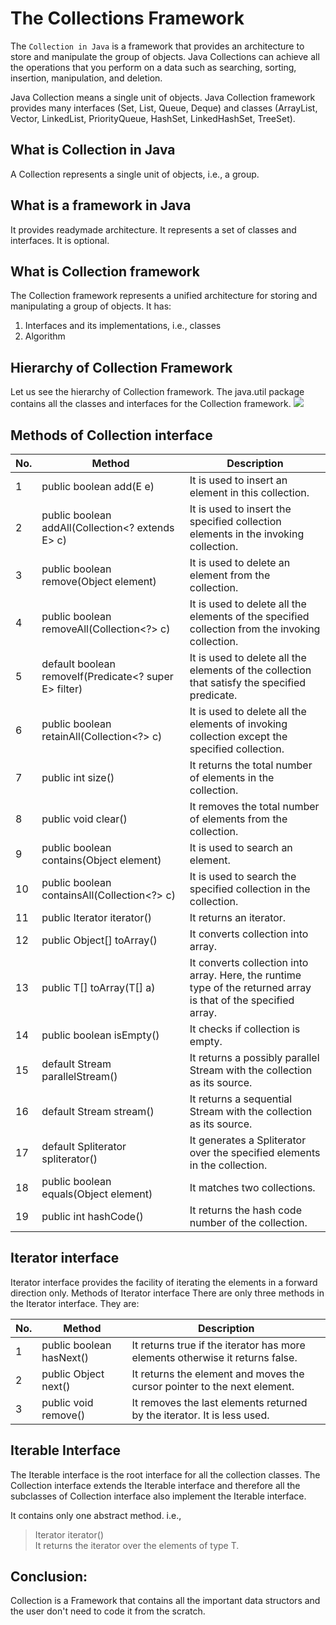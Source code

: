 # The Collections Framework
The `Collection in Java` is a framework that provides an architecture to store and manipulate the group of objects.
Java Collections can achieve all the operations that you perform on a data such as searching, sorting, insertion, manipulation, and deletion.

Java Collection means a single unit of objects. Java Collection framework provides many interfaces (Set, List, Queue, Deque) and classes (ArrayList, Vector, LinkedList, PriorityQueue, HashSet, LinkedHashSet, TreeSet).

## What is Collection in Java
A Collection represents a single unit of objects, i.e., a group.

## What is a framework in Java
It provides readymade architecture.
It represents a set of classes and interfaces.
It is optional.
## What is Collection framework
The Collection framework represents a unified architecture for storing and manipulating a group of objects. It has:

1. Interfaces and its implementations, i.e., classes
2. Algorithm

## Hierarchy of Collection Framework
Let us see the hierarchy of Collection framework. The java.util package contains all the classes and interfaces for the Collection framework.
![](https://static.javatpoint.com/images/java-collection-hierarchy.png)

## Methods of Collection interface


|No.|	Method	|Description|
|----|-------|---------|
|1	|public boolean add(E e)|	It is used to insert an element in this collection.|
|2	|public boolean addAll(Collection<? extends E> c)|	It is used to insert the specified collection elements in the invoking collection.|
|3	|public boolean remove(Object element)|	It is used to delete an element from the collection.|
|4	|public boolean removeAll(Collection<?> c)|	It is used to delete all the elements of the specified collection from the invoking collection.|
|5	|default boolean removeIf(Predicate<? super E> filter)|	It is used to delete all the elements of the collection that satisfy the specified predicate.|
|6	|public boolean retainAll(Collection<?> c)|	It is used to delete all the elements of invoking collection except the specified collection.|
|7	|public int size()|	It returns the total number of elements in the collection.|
|8	|public void clear()|	It removes the total number of elements from the collection.|
|9	|public boolean contains(Object element)|	It is used to search an element.|
|10	|public boolean containsAll(Collection<?> c)|	It is used to search the specified collection in the collection.|
|11	|public Iterator iterator()	|It returns an iterator.|
|12	|public Object[] toArray()	|It converts collection into array.|
|13|public <T> T[] toArray(T[] a)|	It converts collection into array. Here, the runtime type of the returned array is that of the specified array.|
|14|public boolean isEmpty()|	It checks if collection is empty.|
|15	|default Stream<E> parallelStream()|	It returns a possibly parallel Stream with the collection as its source.|
|16	|default Stream<E> stream()	|It returns a sequential Stream with the collection as its source.|
|17	|default Spliterator<E> spliterator()|	It generates a Spliterator over the specified elements in the collection.|
|18	|public boolean equals(Object element)|	It matches two collections.|
|19	|public int hashCode()|	It returns the hash code number of the collection.|

## Iterator interface
Iterator interface provides the facility of iterating the elements in a forward direction only.
Methods of Iterator interface
There are only three methods in the Iterator interface. They are:

|No.|Method	|Description|
|---|------|-------|
|1	|public boolean hasNext()	|It returns true if the iterator has more elements otherwise it returns false.|
|2	|public Object next()	|It returns the element and moves the cursor pointer to the next element.|
|3	|public void remove()	|It removes the last elements returned by the iterator. It is less used.|

## Iterable Interface
The Iterable interface is the root interface for all the collection classes. The Collection interface extends the Iterable interface and therefore all the subclasses of Collection interface also implement the Iterable interface.

It contains only one abstract method. i.e.,

> Iterator<T> iterator()  
It returns the iterator over the elements of type T.

## Conclusion:
Collection is a Framework that contains all the important data structors and the user don't need to code it from the scratch.
